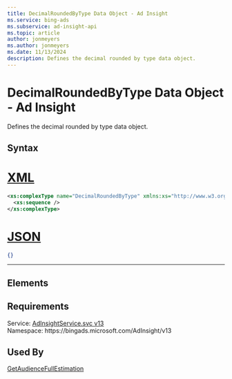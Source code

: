 ```yaml
---
title: DecimalRoundedByType Data Object - Ad Insight
ms.service: bing-ads
ms.subservice: ad-insight-api
ms.topic: article
author: jonmeyers
ms.author: jonmeyers
ms.date: 11/13/2024
description: Defines the decimal rounded by type data object.
---
```

# DecimalRoundedByType Data Object - Ad Insight
Defines the decimal rounded by type data object.

## Syntax

# [XML](#tab/xml)

```xml
<xs:complexType name="DecimalRoundedByType" xmlns:xs="http://www.w3.org/2001/XMLSchema">
  <xs:sequence />
</xs:complexType>
```

# [JSON](#tab/json)

```json
{}
```

-----

## <a name="elements"></a>Elements

## Requirements
Service: [AdInsightService.svc v13](https://adinsight.api.bingads.microsoft.com/Api/Advertiser/AdInsight/v13/AdInsightService.svc)  
Namespace: https\://bingads.microsoft.com/AdInsight/v13  

## Used By
[GetAudienceFullEstimation](getaudiencefullestimation.md)  
